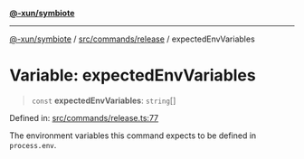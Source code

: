 [**@-xun/symbiote**](../../../../README.md)

***

[@-xun/symbiote](../../../../README.md) / [src/commands/release](../README.md) / expectedEnvVariables

# Variable: expectedEnvVariables

> `const` **expectedEnvVariables**: `string`[]

Defined in: [src/commands/release.ts:77](https://github.com/Xunnamius/symbiote/blob/d690f89078e542b7ce30292e44cc1a492eab16bd/src/commands/release.ts#L77)

The environment variables this command expects to be defined in
`process.env`.

